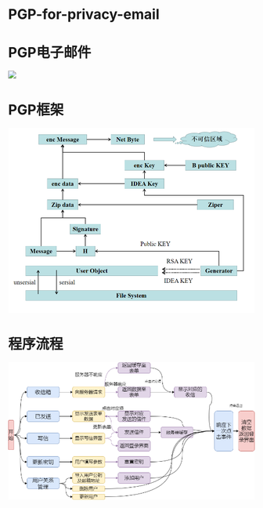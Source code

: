 # PGP-for-privacy-email
# PGP电子邮件
![](https://github.com/djh-sudo/PGP-for-privacy-email/blob/main/demo.gif)

# PGP框架
![](https://github.com/djh-sudo/PGP-for-privacy-email/blob/main/1.png)

# 程序流程
![](https://github.com/djh-sudo/PGP-for-privacy-email/blob/main/2.png)
